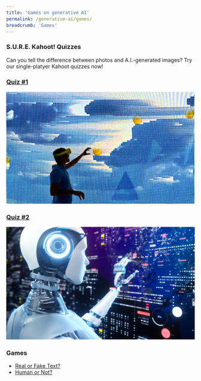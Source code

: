 ```yaml
---
title: 'Games on generative AI'
permalink: /generative-ai/games/
breadcrumb: 'Games'
---
```


### S.U.R.E. Kahoot! Quizzes

Can you tell the difference between photos and A.I.-generated images? Try our single-platyer Kahoot quizzes now!

### [Quiz #1](https://kahoot.it/challenge/001881407)

![](../images/gen-ai-kahoot-set1.PNG)



### [Quiz  #2](https://kahoot.it/challenge/0090188)

![](../images/gen-ai-kahoot-set2.PNG)



### Games

- [Real or Fake Text?](https://roft.io/)
- [Human or Not?](https://www.humanornot.ai/)
